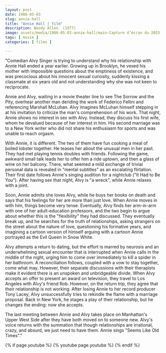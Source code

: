 ```yaml
---
layout: post
date: 1986-05-03
slug: annie-hall
title: "Annie Hall | film"
description: Woody Allen  (1977)
image: assets/media/1986-05-03-annie-hall/main-Capture d’écran du 2025-06-25 07-51-16.png
tags: [ movie ]
categories: [ films ]

---
```


"Comedian Alvy Singer is trying to understand why his relationship with Annie Hall ended a year earlier. Growing up in Brooklyn, he vexed his mother with impossible questions about the emptiness of existence, and was precocious about his innocent sexual curiosity, suddenly kissing a classmate at six years old and not understanding why she was not keen to reciprocate.

Annie and Alvy, waiting in a movie theater line to see The Sorrow and the Pity, overhear another man deriding the work of Federico Fellini and referencing Marshall McLuhan. Alvy imagines McLuhan himself stepping in at his invitation to criticize the man's comprehension of his work. That night, Annie shows no interest in sex with Alvy. Instead, they discuss his first wife, whom he devalued because of her interest in him. His second marriage was to a New York writer who did not share his enthusiasm for sports and was unable to reach orgasm.

With Annie, it is different. The two of them have fun cooking a meal of boiled lobster together. He teases her about the unusual men in her past. They had met playing tennis doubles with friends. Following the game, awkward small talk leads her to offer him a ride uptown, and then a glass of wine on her balcony. There, what seemed a mild exchange of trivial personal data is revealed in "mental subtitles" as an escalating flirtation. Their first date follows Annie's singing audition for a nightclub ("It Had to Be You"). After having sex that night, Alvy is "a wreck", while Annie relaxes with a joint.

Soon, Annie admits she loves Alvy, while he buys her books on death and says that his feelings for her are more than just love. When Annie moves in with him, things become very tense. Eventually, Alvy finds her arm-in-arm with one of her adult-education professors, and the two begin to argue about whether this is the "flexibility" they had discussed. They eventually break up, and he searches for the truth of relationships, asking strangers on the street about the nature of love, questioning his formative years, and imagining a cartoon version of himself arguing with a cartoon Annie portrayed as the Evil Queen in Snow White.

Alvy attempts a return to dating, but the effort is marred by neurosis and an underwhelming sexual encounter that is interrupted when Annie calls in the middle of the night, urging him to come over immediately to kill a spider in her bathroom. A reconciliation follows, coupled with a vow to stay together, come what may. However, their separate discussions with their therapists make it evident there is an unspoken and unbridgeable divide. When Alvy accepts an offer to present an award on television, they travel to Los Angeles with Alvy's friend Rob. However, on the return trip, they agree that their relationship is not working. After losing Annie to her record producer Tony Lacey, Alvy unsuccessfully tries to rekindle the flame with a marriage proposal. Back in New York, he stages a play of their relationship, but he changes the ending: now she accepts.

The last meeting between Annie and Alvy takes place on Manhattan's Upper West Side after they have both moved on to someone new. Alvy's voice returns with the summation that though relationships are irrational, crazy, and absurd, we just need to have them. Annie sings "Seems Like Old Times"."



{% if page.youtube %}
  {% youtube page.youtube %}
{% endif %}



